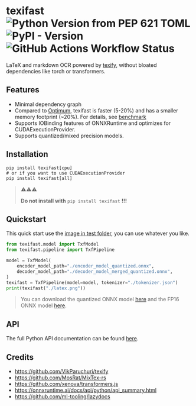# texifast ![Python Version from PEP 621 TOML](https://img.shields.io/python/required-version-toml?tomlFilePath=https%3A%2F%2Fraw.githubusercontent.com%2FSped0n%2Ftexifast%2Fmain%2Fpyproject.toml) ![PyPI - Version](https://img.shields.io/pypi/v/texifast) ![GitHub Actions Workflow Status](https://img.shields.io/github/actions/workflow/status/Sped0n/texifast/pytest.yml?label=pytest)

LaTeX and markdown OCR powered by [texify](https://github.com/VikParuchuri/texify), without bloated dependencies like torch or transformers.

## Features

- Minimal dependency graph
- Compared to [Optimum](https://github.com/huggingface/optimum), texifast is faster (5-20%) and has a smaller memory footprint (~20%). For details, see [benchmark](https://github.com/Sped0n/texifast/tree/main/benchmark)
- Supports IOBinding features of ONNXRuntime and optimizes for CUDAExecutionProvider.
- Supports quantized/mixed precision models.

## Installation

```
pip install texifast[cpu]
# or if you want to use CUDAExecutionProvider
pip install texifast[all]
```

> ⚠️⚠️⚠️
>
> **Do not install with** `pip install texifast` **!!!**

## Quickstart

This quick start use the [image in test folder](https://raw.githubusercontent.com/Sped0n/texifast/main/tests/latex.png), you can use whatever you like.

```python
from texifast.model import TxfModel
from texifast.pipeline import TxfPipeline

model = TxfModel(
    encoder_model_path="./encoder_model_quantized.onnx",
    decoder_model_path="./decoder_model_merged_quantized.onnx",
)
texifast = TxfPipeline(model=model, tokenizer="./tokenizer.json")
print(texifast("./latex.png"))
```

> You can download the quantized ONNX model [here](https://huggingface.co/Spedon/texify-quantized-onnx/tree/main) and the FP16 ONNX model [here](https://huggingface.co/Spedon/texify-fp16-onnx/tree/main).

## API

The full Python API documentation can be found [here](https://github.com/Sped0n/texifast/tree/main/docs).

## Credits

- https://github.com/VikParuchuri/texify
- https://github.com/MosRat/MixTex-rs
- https://github.com/xenova/transformers.js
- https://onnxruntime.ai/docs/api/python/api_summary.html
- https://github.com/ml-tooling/lazydocs
